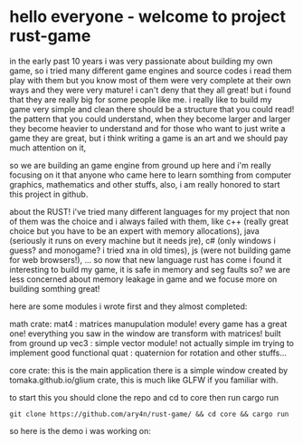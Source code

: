 # hello everyone - welcome to project rust-game
in the early past 10 years i was very passionate about building my own game, so i tried many different game engines
and source codes i read them play with them but you know most of them were very complete at their own ways and they were very mature!
i can't deny that they all great! but i found that they are really big for some people like me.
i really like to build my game very simple and clean there should be a structure that you could read!
the pattern that you could understand, when they become larger and larger they become heavier to understand and
for those who want to just write a game they are great, but i think writing a game is an art and we should pay much attention on it,

so we are building an game engine from ground up here and i'm really focusing on it that anyone who came here to learn somthing from computer graphics, mathematics and other stuffs, also, i am really honored to start this project in github.

about the RUST!
i've tried many different languages for my project that non of them was the choice and i always failed with them, like c++ (really great choice but you have to be an expert with memory allocations), java (seriously it runs on every machine but it needs jre), c# (only windows i guess? and monogame? i tried xna in old times), js (were not building game for web browsers!), ...
so now that new language rust has come i found it interesting to build my game,
it is safe in memory and seg faults so? we are less concerned about memory leakage in game and we focuse more on building somthing great!


here are some modules i wrote first and they almost completed:


math crate:
  mat4 : matrices manupulation module! every game has a great one! everything you saw in the window are transform with matrices! built from ground up
  vec3 : simple vector module! not actually simple im trying to implement good functional
  quat : quaternion for rotation and other stuffs...
  
core crate:
  this is the main application there is a simple window created by tomaka.github.io/glium crate, this is much like GLFW if you familiar with.
  
  to start this you should clone the repo and cd to core
  then run cargo run
  

` git clone https://github.com/ary4n/rust-game/ && cd core && cargo run `

so here is the demo i was working on: 

